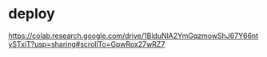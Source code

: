 # deploy

https://colab.research.google.com/drive/1BlduNlA2YmGqzmowShJ67Y66ntySTxiT?usp=sharing#scrollTo=GpwRox27wRZ7
